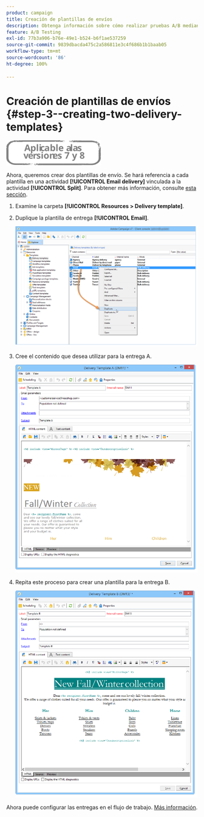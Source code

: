 ```yaml
---
product: campaign
title: Creación de plantillas de envíos
description: Obtenga información sobre cómo realizar pruebas A/B mediante un caso de uso dedicado
feature: A/B Testing
exl-id: 77b3a906-b76e-49e1-b524-b6f1ae537259
source-git-commit: 9839dbacda475c2a586811e3c4f686b1b1baab05
workflow-type: tm+mt
source-wordcount: '86'
ht-degree: 100%

---
```


# Creación de plantillas de envíos {#step-3--creating-two-delivery-templates}

![](../../assets/common.svg)

Ahora, queremos crear dos plantillas de envío. Se hará referencia a cada plantilla en una actividad **[!UICONTROL Email delivery]** vinculada a la actividad **[!UICONTROL Split]**. Para obtener más información, consulte [esta sección](about-templates.md).

1. Examine la carpeta **[!UICONTROL Resources > Delivery template]**.
1. Duplique la plantilla de entrega **[!UICONTROL Email]**.

   ![](assets/use_case_abtesting_deliverymodel_001.png)

1. Cree el contenido que desea utilizar para la entrega A.

   ![](assets/use_case_abtesting_deliverymodel_002.png)

1. Repita este proceso para crear una plantilla para la entrega B.

   ![](assets/use_case_abtesting_deliverymodel_003.png)

Ahora puede configurar las entregas en el flujo de trabajo. [Más información](a-b-testing-uc-configuring-deliveries.md).
